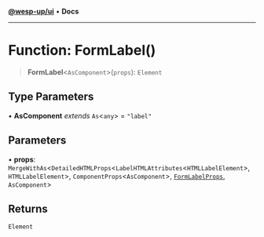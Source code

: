 [**@wesp-up/ui**](../README.md) • **Docs**

***

# Function: FormLabel()

> **FormLabel**\<`AsComponent`\>(`props`): `Element`

## Type Parameters

• **AsComponent** *extends* `As`\<`any`\> = `"label"`

## Parameters

• **props**: `MergeWithAs`\<`DetailedHTMLProps`\<`LabelHTMLAttributes`\<`HTMLLabelElement`\>, `HTMLLabelElement`\>, `ComponentProps`\<`AsComponent`\>, [`FormLabelProps`](../interfaces/FormLabelProps.md), `AsComponent`\>

## Returns

`Element`
